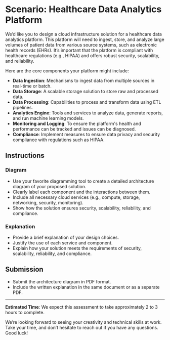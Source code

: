 # Scenario: Healthcare Data Analytics Platform

We’d like you to design a cloud infrastructure solution for a healthcare data analytics platform. This platform will need to ingest, store, and analyze large volumes of patient data from various source systems, such as electronic health records (EHRs). It’s important that the platform is compliant with healthcare regulations (e.g., HIPAA) and offers robust security, scalability, and reliability.

Here are the core components your platform might include:

- **Data Ingestion**: Mechanisms to ingest data from multiple sources in real-time or batch.
- **Data Storage**: A scalable storage solution to store raw and processed data.
- **Data Processing**: Capabilities to process and transform data using ETL pipelines.
- **Analytics Engine**: Tools and services to analyze data, generate reports, and run machine learning models.
- **Monitoring and Logging**: To ensure the platform's health and performance can be tracked and issues can be diagnosed.
- **Compliance**: Implement measures to ensure data privacy and security compliance with regulations such as HIPAA.

## Instructions

### Diagram

- Use your favorite diagramming tool to create a detailed architecture diagram of your proposed solution.
- Clearly label each component and the interactions between them.
- Include all necessary cloud services (e.g., compute, storage, networking, security, monitoring).
- Show how the solution ensures security, scalability, reliability, and compliance.

### Explanation

- Provide a brief explanation of your design choices.
- Justify the use of each service and component.
- Explain how your solution meets the requirements of security, scalability, reliability, and compliance.

## Submission

- Submit the architecture diagram in PDF format.
- Include the written explanation in the same document or as a separate PDF.

---

**Estimated Time**: We expect this assessment to take approximately 2 to 3 hours to complete.

We’re looking forward to seeing your creativity and technical skills at work. Take your time, and don’t hesitate to reach out if you have any questions. Good luck!
